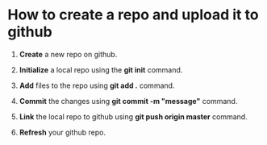 # How to create a repo and upload it to github

1. **Create** a new repo on github.

2. **Initialize** a local repo using the **git init** command.

3. **Add** files to the repo using **git add .** command.

4. **Commit** the changes using **git commit -m "message"** command.

5. **Link** the local repo to github using **git push origin master** command.

6. **Refresh** your github repo.
